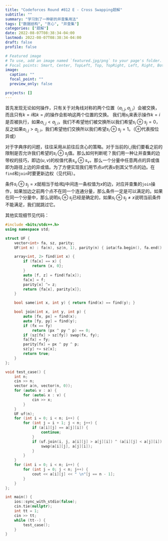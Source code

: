 ```yaml
---
title: "Codeforces Round #812 E - Cross Swapping题解"
subtitle: ""
summary: "学习到了一种新的并查集用法"
tags: ["数据结构", "贪心", "并查集"]
categories: ["题解"]
date: 2022-08-07T08:38:34-04:00
lastmod: 2022-08-07T08:38:34-04:00
draft: false
profile: false

# Featured image
# To use, add an image named `featured.jpg/png` to your page's folder.
# Focal points: Smart, Center, TopLeft, Top, TopRight, Left, Right, BottomLeft, Bottom, BottomRight.
image:
  caption: ""
  focal_point: ""
  preview_only: false

projects: []
---
```

首先发现无论如何操作，只有关于对角线对称的两个位置（$a_{i, j}, a_{j, i}$）会被交换，而且只有$k=i$和$k=j$的操作会影响这两个位置的交换。
我们用$s_i$来表示操作$k=i$是否被执行，如果$a_{i, j} < a_{j, i}$，我们不希望他们被交换所以我们希望$s_i\oplus s_j=0$，反之如果$a_{i, j} > a_{j, i}$，我们希望他们交换所以我们希望$s_i \oplus s_j = 1$。（$\oplus$代表按位异或）

对于字典序的问题，往往采用从前往后贪心的策略。对于当前的$i, j$我们要看之前的限制是否允许我们希望的$s_i \oplus s_j$值。那么如何判断呢？我们用一种让并查集的边带权的技巧，即边$(u, v)$的权值代表$s_u\oplus s_v$，那么一个分量中任意两点的异或值即为路径上边的异或值。为了方便实现我们用节点$u$代表$u$到其父节点的边。在`find`和`join`时要更新边权（见代码）。

条件$s_i \oplus s_j = x$就相当于给$i$和$j$中间连一条权值为$x$的边，对应并查集的`join`操作，如果加边之前两个点不在同一个连通分量，那么条件一定是可以满足的。如果在同一个分量中，那么说明$s_i \oplus s_j$已经是确定的，如果$s_i \oplus s_j \neq x$说明当前条件不能满足，我们就跳过它。

其他实现细节见代码：

```cpp
#include <bits/stdc++.h>
using namespace std;

struct UF {
    vector<int> fa, sz, parity;
    UF(int n) : fa(n), sz(n, 1), parity(n) { iota(fa.begin(), fa.end(), 0); }

    array<int, 2> find(int x) {
        if (fa[x] == x) {
            return {x, 0};
        }
        auto [f, z] = find(fa[x]);
        fa[x] = f;
        parity[x] ^= z;
        return {fa[x], parity[x]};
    }

    bool same(int x, int y) { return find(x) == find(y); }

    bool join(int x, int y, int p) {
        auto [fx, px] = find(x);
        auto [fy, py] = find(y);
        if (fx == fy) 
            return (px ^ py ^ p) == 0;
        if (sz[fx] > sz[fy]) swap(fx, fy);
        fa[fx] = fy;
        parity[fx] = px ^ py ^ p;
        sz[y] += sz[x];
        return true;
    }
};

void test_case() {
    int n;
    cin >> n;
    vector a(n, vector(n, 0));
    for (auto& v : a) {
        for (auto& x : v) {
            cin >> x;
        }
    }
    UF uf(n);
    for (int i = 0; i < n; i++) {
        for (int j = i + 1; j < n; j++) {
            if (a[i][j] == a[j][i]) {
                continue;
            }
            if (uf.join(i, j, a[i][j] > a[j][i]) ^ (a[i][j] < a[j][i])) {
                swap(a[i][j], a[j][i]);
            }
        }
    }
    for (int i = 0; i < n; i++) {
        for (int j = 0; j < n; j++) {
            cout << a[i][j] << " \n"[j == n - 1];
        }
    }
};

int main() {
    ios::sync_with_stdio(false);
    cin.tie(nullptr);
    int tt = 1;
    cin >> tt;
    while (tt--) {
        test_case();
    }
}
```
